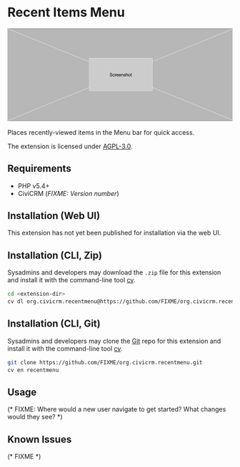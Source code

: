 # Recent Items Menu

![Screenshot](/images/screenshot.png)

Places recently-viewed items in the Menu bar for quick access.

The extension is licensed under [AGPL-3.0](LICENSE.txt).

## Requirements

* PHP v5.4+
* CiviCRM (*FIXME: Version number*)

## Installation (Web UI)

This extension has not yet been published for installation via the web UI.

## Installation (CLI, Zip)

Sysadmins and developers may download the `.zip` file for this extension and
install it with the command-line tool [cv](https://github.com/civicrm/cv).

```bash
cd <extension-dir>
cv dl org.civicrm.recentmenu@https://github.com/FIXME/org.civicrm.recentmenu/archive/master.zip
```

## Installation (CLI, Git)

Sysadmins and developers may clone the [Git](https://en.wikipedia.org/wiki/Git) repo for this extension and
install it with the command-line tool [cv](https://github.com/civicrm/cv).

```bash
git clone https://github.com/FIXME/org.civicrm.recentmenu.git
cv en recentmenu
```

## Usage

(* FIXME: Where would a new user navigate to get started? What changes would they see? *)

## Known Issues

(* FIXME *)
